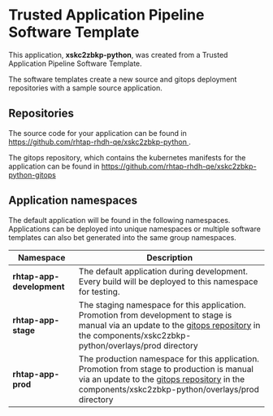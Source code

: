 # Trusted Application Pipeline Software Template

This application, **xskc2zbkp-python**, was created from a Trusted Application Pipeline Software Template.

The software templates create a new source and gitops deployment repositories with a sample source application. 

## Repositories

The source code for your application can be found in [https://github.com/rhtap-rhdh-qe/xskc2zbkp-python ](https://github.com/rhtap-rhdh-qe/xskc2zbkp-python ).
 
The gitops repository, which contains the kubernetes manifests for the application can be found in 
[https://github.com/rhtap-rhdh-qe/xskc2zbkp-python-gitops ](https://github.com/rhtap-rhdh-qe/xskc2zbkp-python-gitops ) 

## Application namespaces 

The default application will be found in the following namespaces. Applications can be deployed into unique namespaces or multiple software templates can also bet generated into the same group namespaces.  

|  Namespace   |  Description   |  
| -------- | -------- |   
| **rhtap-app-development** | The default application during development. Every build will be deployed to this namespace for testing. | 
| **rhtap-app-stage** | The staging namespace for this application. Promotion from development to stage is manual via an update to the [gitops repository](https://github.com/rhtap-rhdh-qe/xskc2zbkp-python-gitops ) in the components/xskc2zbkp-python/overlays/prod directory |  
| **rhtap-app-prod** | The production namespace for this application. Promotion from stage to production is manual via an update to the [gitops repository](https://github.com/rhtap-rhdh-qe/xskc2zbkp-python-gitops ) in the components/xskc2zbkp-python/overlays/prod directory | 